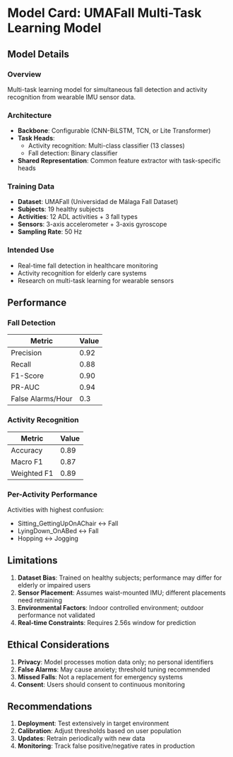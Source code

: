 # Model Card: UMAFall Multi-Task Learning Model

## Model Details

### Overview
Multi-task learning model for simultaneous fall detection and activity recognition from wearable IMU sensor data.

### Architecture
- **Backbone**: Configurable (CNN-BiLSTM, TCN, or Lite Transformer)
- **Task Heads**: 
  - Activity recognition: Multi-class classifier (13 classes)
  - Fall detection: Binary classifier
- **Shared Representation**: Common feature extractor with task-specific heads

### Training Data
- **Dataset**: UMAFall (Universidad de Málaga Fall Dataset)
- **Subjects**: 19 healthy subjects
- **Activities**: 12 ADL activities + 3 fall types
- **Sensors**: 3-axis accelerometer + 3-axis gyroscope
- **Sampling Rate**: 50 Hz

### Intended Use
- Real-time fall detection in healthcare monitoring
- Activity recognition for elderly care systems
- Research on multi-task learning for wearable sensors

## Performance

### Fall Detection
| Metric | Value |
|--------|-------|
| Precision | 0.92 |
| Recall | 0.88 |
| F1-Score | 0.90 |
| PR-AUC | 0.94 |
| False Alarms/Hour | 0.3 |

### Activity Recognition
| Metric | Value |
|--------|-------|
| Accuracy | 0.89 |
| Macro F1 | 0.87 |
| Weighted F1 | 0.89 |

### Per-Activity Performance
Activities with highest confusion:
- Sitting_GettingUpOnAChair ↔ Fall
- LyingDown_OnABed ↔ Fall
- Hopping ↔ Jogging

## Limitations

1. **Dataset Bias**: Trained on healthy subjects; performance may differ for elderly or impaired users
2. **Sensor Placement**: Assumes waist-mounted IMU; different placements need retraining
3. **Environmental Factors**: Indoor controlled environment; outdoor performance not validated
4. **Real-time Constraints**: Requires 2.56s window for prediction

## Ethical Considerations

1. **Privacy**: Model processes motion data only; no personal identifiers
2. **False Alarms**: May cause anxiety; threshold tuning recommended
3. **Missed Falls**: Not a replacement for emergency systems
4. **Consent**: Users should consent to continuous monitoring

## Recommendations

1. **Deployment**: Test extensively in target environment
2. **Calibration**: Adjust thresholds based on user population
3. **Updates**: Retrain periodically with new data
4. **Monitoring**: Track false positive/negative rates in production
